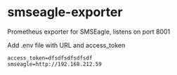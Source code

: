 # smseagle-exporter
Prometheus exporter for SMSEagle, listens on port 8001

Add .env file with URL and access_token
```
access_token=dfsdfsdfsdfsdf
smseagle=http://192.168.212.59
```
